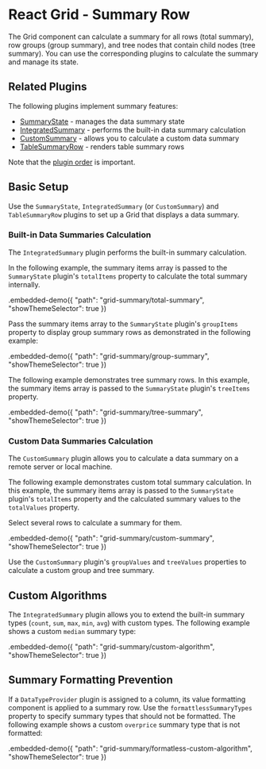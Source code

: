 # React Grid - Summary Row

The Grid component can calculate a summary for all rows (total summary), row groups (group summary), and tree nodes that contain child nodes (tree summary). You can use the corresponding plugins to calculate the summary and manage its state.

## Related Plugins

The following plugins implement summary features:

- [SummaryState](../reference/summary-state.md) - manages the data summary state
- [IntegratedSummary](../reference/integrated-summary.md) - performs the built-in data summary calculation
- [CustomSummary](../reference/custom-summary.md) - allows you to calculate a custom data summary
- [TableSummaryRow](../reference/table-summary-row.md) - renders table summary rows

Note that the [plugin order](./plugin-overview.md#plugin-order) is important.

## Basic Setup

Use the `SummaryState`, `IntegratedSummary` (or `CustomSummary`) and `TableSummaryRow` plugins to set up a Grid that displays a data summary.

### Built-in Data Summaries Calculation

The `IntegratedSummary` plugin performs the built-in summary calculation.

In the following example, the summary items array is passed to the `SummaryState` plugin's `totalItems` property to calculate the total summary internally.

.embedded-demo({ "path": "grid-summary/total-summary", "showThemeSelector": true })

Pass the summary items array to the `SummaryState` plugin's `groupItems` property to display group summary rows as demonstrated in the following example:

.embedded-demo({ "path": "grid-summary/group-summary", "showThemeSelector": true })

The following example demonstrates tree summary rows. In this example, the summary items array is passed to the `SummaryState` plugin's `treeItems` property.

.embedded-demo({ "path": "grid-summary/tree-summary", "showThemeSelector": true })

### Custom Data Summaries Calculation

The `CustomSummary` plugin allows you to calculate a data summary on a remote server or local machine.

The following example demonstrates custom total summary calculation. In this example, the summary items array is passed to the `SummaryState` plugin's `totalItems` property and the calculated summary values to the `totalValues` property.

Select several rows to calculate a summary for them.

.embedded-demo({ "path": "grid-summary/custom-summary", "showThemeSelector": true })

Use the `CustomSummary` plugin's `groupValues` and `treeValues` properties to calculate a custom group and tree summary.

## Custom Algorithms

The `IntegratedSummary` plugin allows you to extend the built-in summary types (`count`, `sum`, `max`, `min`, `avg`) with custom types. The following example shows a custom `median` summary type:

.embedded-demo({ "path": "grid-summary/custom-algorithm", "showThemeSelector": true })

## Summary Formatting Prevention

If a `DataTypeProvider` plugin is assigned to a column, its value formatting component is applied to a summary row. Use the `formattlessSummaryTypes` property to specify summary types that should not be formatted. The following example shows a custom `overprice` summary type that is not formatted:

.embedded-demo({ "path": "grid-summary/formatless-custom-algorithm", "showThemeSelector": true })
